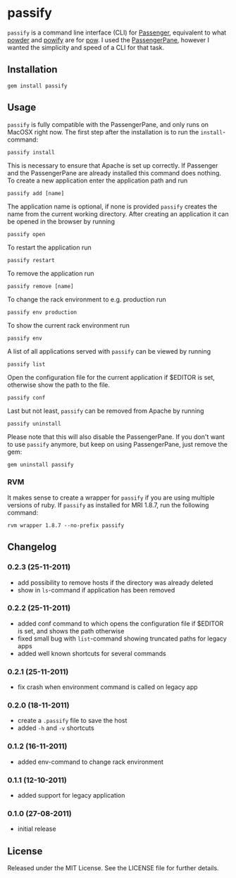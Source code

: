 # passify
`passify` is a command line interface (CLI) for [Passenger](http://www.modrails.com/), equivalent to what [powder](https://github.com/Rodreegez/powder) and [powify](https://github.com/sethvargo/powify) are for [pow](http://pow.cx/). I used the [PassengerPane](https://github.com/Fingertips/passengerpane), however I wanted the simplicity and speed of a CLI for that task.

## Installation
    gem install passify

## Usage
`passify` is fully compatible with the PassengerPane, and only runs on MacOSX right now. The first step after the installation is to run the `install`-command:

    passify install

This is necessary to ensure that Apache is set up correctly. If Passenger and the PassengerPane are already installed this command does nothing. To create a new application enter the application path and run

    passify add [name]

The application name is optional, if none is provided `passify` creates the name from the current working directory. After creating an application it can be opened in the browser by running

    passify open

To restart the application run

    passify restart

To remove the application run

    passify remove [name]

To change the rack environment to e.g. production run

    passify env production

To show the current rack environment run

    passify env

A list of all applications served with `passify` can be viewed by running

    passify list

Open the configuration file for the current application if $EDITOR is set, otherwise show the path to the file.

    passify conf

Last but not least, `passify` can be removed from Apache by running

    passify uninstall

Please note that this will also disable the PassengerPane. If you don't want to use `passify` anymore, but keep on using PassengerPane, just remove the gem:

    gem uninstall passify

### RVM
It makes sense to create a wrapper for `passify` if you are using multiple versions of ruby. If `passify` as installed for MRI 1.8.7, run the following command:

    rvm wrapper 1.8.7 --no-prefix passify

## Changelog
### 0.2.3 (25-11-2011)
* add possibility to remove hosts if the directory was already deleted
* show in `ls`-command if application has been removed

### 0.2.2 (25-11-2011)
* added conf command to which opens the configuration file if $EDITOR is set, and shows the path otherwise
* fixed small bug with `list`-command showing truncated paths for legacy apps
* added well known shortcuts for several commands

### 0.2.1 (25-11-2011)
* fix crash when environment command is called on legacy app

### 0.2.0 (18-11-2011)
* create a `.passify` file to save the host
* added `-h` and `-v` shortcuts

### 0.1.2 (16-11-2011)
* added env-command to change rack environment

### 0.1.1 (12-10-2011)
* added support for legacy application

### 0.1.0 (27-08-2011)
* initial release

## License
Released under the MIT License. See the LICENSE file for further details.
